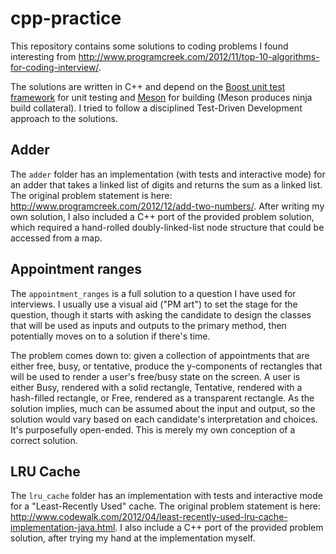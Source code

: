 # cpp-practice

This repository contains some solutions to coding problems I found interesting
from http://www.programcreek.com/2012/11/top-10-algorithms-for-coding-interview/.

The solutions are written in C++ and depend on the
[Boost unit test framework](http://www.boost.org/doc/libs/1_35_0/libs/test/doc/components/utf/index.html)
for unit testing and [Meson](http://mesonbuild.com/) for building (Meson produces ninja build collateral).
I tried to follow a disciplined Test-Driven Development approach to the solutions.

## Adder
The ```adder``` folder has an implementation (with tests and interactive mode) for
an adder that takes a linked list of digits and returns the sum as a linked list.
The original problem statement is here: http://www.programcreek.com/2012/12/add-two-numbers/.
After writing my own solution, I also included a C++ port of the provided problem
solution, which required a hand-rolled doubly-linked-list node structure that could
be accessed from a map.

## Appointment ranges
The ```appointment_ranges``` is a full solution to a question I have used for interviews.
I usually use a visual aid ("PM art") to set the stage for the question, though it
starts with asking the candidate to design the classes that will be used as
inputs and outputs to the primary method, then potentially moves on to a solution
if there's time.

The problem comes down to: given a collection of appointments
that are either free, busy, or tentative, produce the y-components of rectangles
that will be used to render a user's free/busy state on the screen.  A user is
either Busy, rendered with a solid rectangle, Tentative, rendered with a hash-filled
rectangle, or Free, rendered as a transparent rectangle.  As the solution implies,
much can be assumed about the input and output, so the solution would vary based
on each candidate's interpretation and choices.  It's purposefully open-ended.  This
is merely my own conception of a correct solution.

## LRU Cache
The ```lru_cache``` folder has an implementation with tests and interactive mode for a
"Least-Recently Used" cache.  The original problem statement is here:
http://www.codewalk.com/2012/04/least-recently-used-lru-cache-implementation-java.html.
I also include a C++ port of the provided problem solution, after trying my hand
at the implementation myself.
